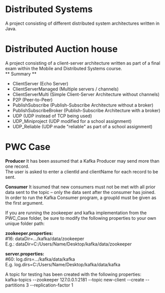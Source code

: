 # Distributed Systems
A project consisting of different distributed system architectures written in Java.

# Distributed Auction house
A project consisting of a client-server architecture written as part of a final exam within the Mobile and Distributed Systems course.\
** Summary **
* ClientServer (Echo Server)
* ClientServerManaged (Multiple servers / channels)
* ClientServerMulti (Simple Client-Server Architecture without channels)
* P2P (Peer-to-Peer)
* PublishSubscribe (Publish-Subscribe Architecture without a broker)
* PublishSubscribeBroker (Publish-Subscribe Architecture with a broker)
* UDP (UDP instead of TCP being used)
* UDP_Miniproject (UDP modified for a school assignment)
* UDP_Reliable (UDP made "reliable" as part of a school assignment)

# PWC Case
**Producer**
It has been assumed that a Kafka Producer may send more than one record.\
The user is asked to enter a clientId and clientName for each record to be sent.

**Consumer**
It issumed that new consumers must not be met with all prior data sent to the topic –  only the data sent after the consumer has joined. \
In order to run the Kafka Consumer program, a groupId must be given as the first argument.


If you are running the zookeeper and kafka implementation from the PWC_Case folder, be sure to modify the following properties to your own unique folder path:

**zookeeper.properties:**  
#16: dataDir=.../kafka/data/zookeeper\
E.g.: dataDir=C:/Users/Name/Desktop/kafka/data/zookeeper

**server.properties:**  
#60: log.dirs=.../kafka/data/kafka\
E.g. log.dirs=C:/Users/Name/Desktop/kafka/data/kafka

A topic for testing has been created with the following properties:\
kafka-topics --zookeeper 127.0.0.1:2181 --topic new-client --create --partitions 3 --replication-factor 1


